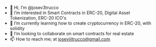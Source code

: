 - 👋 Hi, I’m @josev3trucco
- 👀 I’m interested in Smart Contracts in ERC-20, Digital Asset Tokenization, ERC-20 ICO's
- 🌱 I’m currently learning how to create cryptocurrency in ERC-20, with solidity
- 💞️ I’m looking to collaborate on smart contracts for real estate
- 📫 How to reach me; at joseviiitrucco@gmail.com

<!---
josev3trucco/josev3trucco is a ✨ special ✨ repository because its `README.md` (this file) appears on your GitHub profile.
You can click the Preview link to take a look at your changes.
--->
